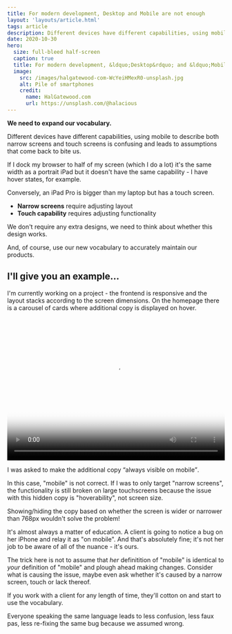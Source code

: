 ```yaml
---
title: For modern development, Desktop and Mobile are not enough
layout: 'layouts/article.html'
tags: article
description: Different devices have different capabilities, using mobile to describe both narrow screens and touch screens is confusing and leads to assumptions that come back to bite us.
date: 2020-10-30
hero:
  size: full-bleed half-screen
  caption: true
  title: For modern development, &ldquo;Desktop&rdquo; and &ldquo;Mobile&rdquo; are not enough
  image:
    src: /images/halgatewood-com-WcYeiHMexR0-unsplash.jpg
    alt: Pile of smartphones
    credit:
      name: HalGatewood.com
      url: https://unsplash.com/@halacious
---
```


**We need to expand our vocabulary.**

Different devices have different capabilities, using mobile to describe both narrow screens and touch screens is confusing and leads to assumptions that come back to bite us.

If I dock my browser to half of my screen (which I do a lot) it's the same width as a portrait iPad but it doesn't have the same capability - I have hover states, for example.

Conversely, an iPad Pro is bigger than my laptop but has a touch screen.

- **Narrow screens** require adjusting layout
- **Touch capability** requires adjusting functionality

We don't require any extra designs, we need to think about whether this design works.

And, of course, use our new vocabulary to accurately maintain our products.

## I'll give you an example&hellip;

I'm currently working on a project - the frontend is responsive and the layout stacks according to the screen dimensions. On the homepage there is a carousel of cards where additional copy is displayed on hover. 

<video style="width: 100%; height: auto; aspect-ratio: 2444/1604;" width="244" height="160" poster="/images/show-hide-hover-demo.gif" controls>
  <source src="/images/show-hide-hover-demo.webm" type="video/webm">
  Your browser does not support the video tag.
</video>

I was asked to make the additional copy <q>always visible on mobile</q>.

In this case, "mobile" is not correct. If I was to only target "narrow screens", the functionality is still broken on large touchscreens because the issue with this hidden copy is "hoverability", not screen size.

Showing/hiding the copy based on whether the screen is wider or narrower than 768px wouldn't solve the problem!

It's almost always a matter of education. A client is going to notice a bug on her iPhone and relay it as "on mobile". And that's absolutely fine; it's not her job to be aware of all of the nuance - it's ours.

The trick here is not to assume that _her_ definitition of "mobile" is identical to _your_ definition of "mobile" and plough ahead making changes. Consider what is causing the issue, maybe even ask whether it's caused by a narrow screen, touch or lack thereof. 

If you work with a client for any length of time, they'll cotton on and start to use the vocabulary. 

Everyone speaking the same language leads to less confusion, less faux pas, less re-fixing the same bug because we assumed wrong.
